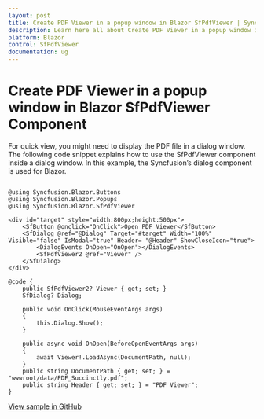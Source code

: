 ```yaml
---
layout: post
title: Create PDF Viewer in a popup window in Blazor SfPdfViewer | Syncfusion
description: Learn here all about Create PDF Viewer in a popup window in Syncfusion Blazor SfPdfViewer component and more.
platform: Blazor
control: SfPdfViewer
documentation: ug
---
```


# Create PDF Viewer in a popup window in Blazor SfPdfViewer Component

For quick view, you might need to display the PDF file in a dialog window. The following code snippet explains how to use the SfPdfViewer component inside a dialog window. In this example, the Syncfusion’s dialog component is used for Blazor.

```cshtml

@using Syncfusion.Blazor.Buttons
@using Syncfusion.Blazor.Popups
@using Syncfusion.Blazor.SfPdfViewer

<div id="target" style="width:800px;height:500px">
    <SfButton @onclick="OnClick">Open PDF Viewer</SfButton>
    <SfDialog @ref="@Dialog" Target="#target" Width="100%" Visible="false" IsModal="true" Header= "@Header" ShowCloseIcon="true">
        <DialogEvents OnOpen="OnOpen"></DialogEvents>
        <SfPdfViewer2 @ref="Viewer" />
    </SfDialog>
</div>

@code {
    public SfPdfViewer2? Viewer { get; set; }
    SfDialog? Dialog;
    
    public void OnClick(MouseEventArgs args)
    {
        this.Dialog.Show();
    }

    public async void OnOpen(BeforeOpenEventArgs args)
    {
        await Viewer!.LoadAsync(DocumentPath, null);
    }
    public string DocumentPath { get; set; } = "wwwroot/data/PDF_Succinctly.pdf";
    public string Header { get; set; } = "PDF Viewer";
}

```

[View sample in GitHub](https://github.com/SyncfusionExamples/blazor-pdf-viewer-examples/tree/master/Common/PdfViewer%20in%20Popup%20window%20-%20SfPdfViewer)